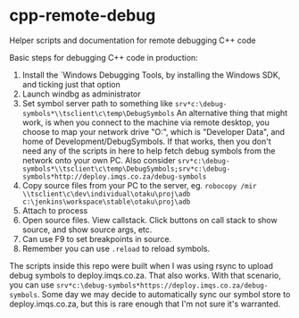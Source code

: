 # cpp-remote-debug
Helper scripts and documentation for remote debugging C++ code

Basic steps for debugging C++ code in production:
1. Install the `Windows Debugging Tools, by installing the Windows SDK, and ticking just that option
2. Launch windbg as administrator
3. Set symbol server path to something like `srv*c:\debug-symbols*\\tsclient\c\temp\DebugSymbols`
	An alternative thing that might work, is when you connect to the machine via remote desktop, 
	you choose to map your network drive "O:", which is "Developer Data", and home of Development/DebugSymbols.
	If that works, then you don't need any of the scripts in here to help fetch debug symbols from the
	network onto your own PC.
	Also consider `srv*c:\debug-symbols*\\tsclient\c\temp\DebugSymbols;srv*c:\debug-symbols*http://deploy.imqs.co.za/debug-symbols`
5. Copy source files from your PC to the server, eg. `robocopy /mir \\tsclient\c\dev\individual\otaku\proj\adb c:\jenkins\workspace\stable\otaku\proj\adb`
6. Attach to process
7. Open source files. View callstack. Click buttons on call stack to show source, and show source args, etc.
8. Can use F9 to set breakpoints in source.
9. Remember you can use `.reload` to reload symbols.

The scripts inside this repo were built when I was using rsync to upload debug symbols to deploy.imqs.co.za. That also works.
With that scenario, you can use `srv*c:\debug-symbols*https://deploy.imqs.co.za/debug-symbols`. Some day we may decide
to automatically sync our symbol store to deploy.imqs.co.za, but this is rare enough that I'm not sure it's warranted.
